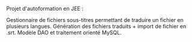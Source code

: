 Projet d'autoformation en JEE : 

Gestionnaire de fichiers sous-titres permettant de traduire un fichier en plusieurs langues. 
Génération des fichiers traduits + import de fichier en .srt.
Modèle DAO et traitement orienté MySQL.
